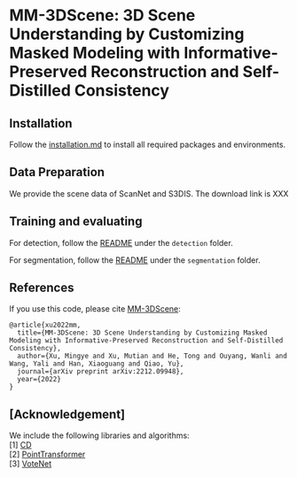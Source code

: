 # MM-3DScene: 3D Scene Understanding by Customizing Masked Modeling with Informative-Preserved Reconstruction and Self-Distilled Consistency

## Installation

Follow the [installation.md](installation.md) to install all required packages and environments.

## Data Preparation

We provide the scene data of ScanNet and S3DIS. The download link is XXX

## Training and evaluating

For detection, follow the [README](https://github.com/MingyeXu/mm-3dscene/detection/README.md) under the `detection` folder.

For segmentation, follow the [README](https://github.com/MingyeXu/mm-3dscene/segmentation/README.md) under the `segmentation` folder.


## References

If you use this code, please cite [MM-3DScene](https://arxiv.org/pdf/2212.099484):
```
@article{xu2022mm,
  title={MM-3DScene: 3D Scene Understanding by Customizing Masked Modeling with Informative-Preserved Reconstruction and Self-Distilled Consistency},
  author={Xu, Mingye and Xu, Mutian and He, Tong and Ouyang, Wanli and Wang, Yali and Han, Xiaoguang and Qiao, Yu},
  journal={arXiv preprint arXiv:2212.09948},
  year={2022}
}
```

## [Acknowledgement]

We include the following libraries and algorithms:  
[1] [CD](https://github.com/ThibaultGROUEIX/ChamferDistancePytorch)  
[2] [PointTransformer](https://github.com/POSTECH-CVLab/point-transformer)   
[3] [VoteNet](https://github.com/facebookresearch/votenet)
